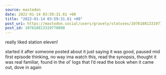```yaml
---
source: mastodon
date: 2022-01-14 03:59:31.61 +00
title: "2022-01-14 03:59:31.61 +00"
post_uri: https://mastodon.social/users/gravely/statuses/107618813319770898
post_id: 107618813319770898
---
```

really liked station eleven!

started it after someone posted about it just saying it was good, paused mid first episode thinking, no way ima watch this, read the synopsis, thought it was real familiar, found in the ol’ logs that I’d read the book when it came out, dove in again


